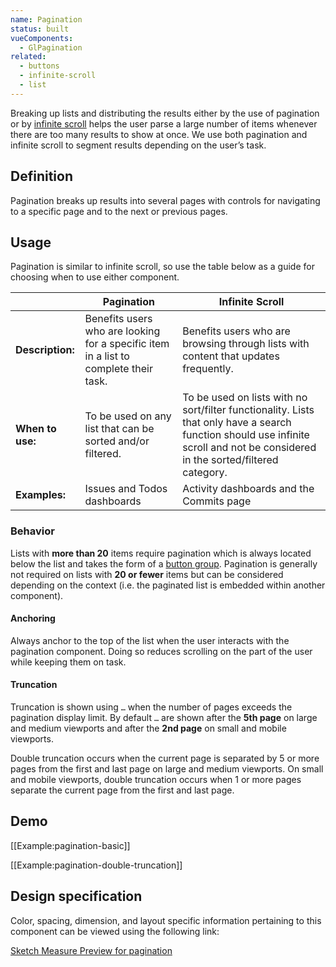 ```yaml
---
name: Pagination
status: built
vueComponents:
  - GlPagination
related:
  - buttons
  - infinite-scroll
  - list
---
```


Breaking up lists and distributing the results either by the use of pagination or by [infinite scroll](/components/infinite-scroll) helps the user parse a large number of items whenever there are too many results to show at once. We use both pagination and infinite scroll to segment results depending on the user’s task.

## Definition

Pagination breaks up results into several pages with controls for navigating to a specific page and to the next or previous pages.

## Usage

Pagination is similar to infinite scroll, so use the table below as a guide for choosing when to use either component.

| | Pagination | Infinite Scroll |
| ----- | ---------- | --------------- |
| **Description:** | Benefits users who are looking for a specific item in a list to complete their task. | Benefits users who are browsing through lists with content that updates frequently. |
| **When to use:** | To be used on any list that can be sorted and/or filtered. | To be used on lists with no sort/filter functionality. Lists that only have a search function should use infinite scroll and not be considered in the sorted/filtered category. |
| **Examples:** | Issues and Todos dashboards | Activity dashboards and the Commits page |

### Behavior

Lists with **more than 20** items require pagination which is always located below the list and takes the form of a [button group](/components/buttons/#group). Pagination is generally not required on lists with **20 or fewer** items but can be considered depending on the context (i.e. the paginated list is embedded within another component).

#### Anchoring

Always anchor to the top of the list when the user interacts with the pagination component. Doing so reduces scrolling on the part of the user while keeping them on task. 

#### Truncation

Truncation is shown using `…` when the number of pages exceeds the pagination display limit. By default `…` are shown after the **5th page** on large and medium viewports and after the **2nd page** on small and mobile viewports.

Double truncation occurs when the current page is separated by 5 or more pages from the first and last page on large and medium viewports. On small and mobile viewports, double truncation occurs when 1 or more pages separate the current page from the first and last page.

## Demo

[[Example:pagination-basic]]

[[Example:pagination-double-truncation]]

## Design specification

Color, spacing, dimension, and layout specific information pertaining to this component can be viewed using the following link:

[Sketch Measure Preview for pagination](https://gitlab-org.gitlab.io/gitlab-design/hosted/andy/ce%23133-Pagination-components-spec-previews/)
